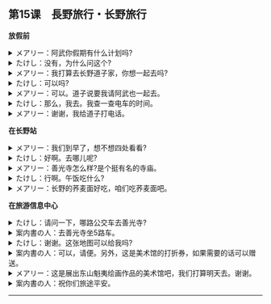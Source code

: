 ## 第15课　長野旅行・长野旅行
**放假前**
<details>
<summary>
メアリー：阿武你假期有什么计划吗?</summary>

たけしくん、今度の休み、予定ある？
</details>

<details>
<summary>
たけし：没有，为什么问这个?</summary>

ううん。別に。どうして？
</details>

<details>
<summary>
メアリー：我打算去长野道子家，你想一起去吗?</summary>

みちこさんの長野のうちに行こうと思ってるんだけど、一緒に行かない？
</details>

<details>
<summary>
たけし：可以吗?</summary>

いいの？
</details>

<details>
<summary>
メアリー：可以。道子说要我请阿武也一起去。</summary>

うん。みちこさんが、「たけしくんも誘って」と言ってたから。
</details>

<details>
<summary>
たけし：那么，我去。我查一查电车的时间。</summary>

じゃあ、行く。電車の時間、調べておくよ。
</details>

<details>
<summary>
メアリー：谢谢，我给道子打电话。</summary>

ありがどう。じゃあ、みちこさんに電話しておく。
</details>

**在长野站**
<details>
<summary>
メアリー：我们到早了，想不想四处看看?</summary>

早く着いたから、ちょっと観光しない？>
</details>

<details>
<summary>
たけし：好啊。去哪儿呢?</summary>

うん。どこに行く？
</details>

<details>
<summary>
メアリー：善光寺怎么样?是个挺有名的寺庙。</summary>

善光寺はどう？有名なお寺だよ。
</details>

<details>
<summary>
たけし：行啊。午饭吃什么?</summary>

そうだね。昼ご飯は何にする？
</details>

<details>
<summary>
メアリー：长野的荞麦面好吃，咱们吃荞麦面吧。</summary>

長野はそばがおいしいから。そばを食べようよ。
</details>

**在旅游信息中心**
<details>
<summary>
たけし：请问一下，哪路公交车去善光寺?</summary>

すみません。善光寺にバスはどれですか。
</details>

<details>
<summary>
案内書の人：去善光寺坐5路车。</summary>

善光寺なら、五番のバスですよ。
</details>

<details>
<summary>
たけし：谢谢。这张地图可以给我吗?</summary>

ありがどうございます。この地図、もらってもいいですか。
</details>

<details>
<summary>
案内書の人：可以，请便。另外，这是美术馆的打折券，如果需要的话可以赠送。</summary>

ええ、どうぞ。それから、これ、美術館の割引券ですが、よかったらどうぞ。
</details>

<details>
<summary>
メアリー：这是展出东山魁夷绘画作品的美术馆吧，我们打算明天去。谢谢。</summary>

これ、東山魁夷の絵がある美術館ですね。あした行く予定なんです。どうもあるがどう。
</details>

<details>
<summary>
案内書の人：祝你们旅途平安。</summary>

気をつけて。
</details>

---
